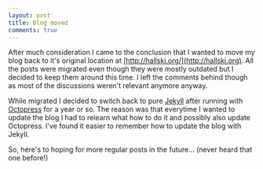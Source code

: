 ```yaml
---
layout: post
title: Blog moved
comments: true
---
```

After much consideration I came to the conclusion that I wanted to move my blog back to it's original location at [http://hallski.org/](http://hallski.org). All the posts were migrated even though they were mostly outdated but I decided to keep them around this time. I left the comments behind though as most of the discussions weren't relevant anymore anyway.

While migrated I decided to switch back to pure [Jekyll](http://jekyllrb.com) after running with [Octopress](http://octopress.org) for a year or so. The reason was that everytime I wanted to update the blog I had to relearn what how to do it and possibly also update Octopress. I've found it easier to remember how to update the blog with Jekyll.

So, here's to hoping for more regular posts in the future... (never heard that one before!)
